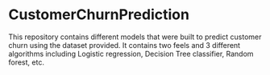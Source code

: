 # CustomerChurnPrediction
This repository contains different models that were built to predict customer churn using the dataset provided. It contains two feels and 3 different algorithms including Logistic regression, Decision Tree classifier, Random forest, etc.
